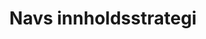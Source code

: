 ---
title: Navs innholdsstrategi
speakers: 
  - Tuva Sverdstad
youtube: https://www.youtube.com/watch?v=mk7FlxJst_s
---